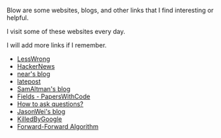 Blow are some websites, blogs, and other links that I find interesting or helpful.

I visit some of these websites every day.

I will add more links if I remember.

- [LessWrong](https://www.lesswrong.com/)
- [HackerNews](https://hackernews.com/)
- [near's blog](https://near.blog/)
- [latepost](https://www.latepost.com/)
- [SamAltman's blog](https://blog.samaltman.com/)
- [Fields - PapersWithCode](https://paperswithcode.com/sota)
- [How to ask questions?](http://www.catb.org/~esr/faqs/smart-questions.html)
- [JasonWei's blog](https://www.jasonwei.net/blog)
- [KilledByGoogle](https://killedbygoogle.com/)
- [Forward-Forward Algorithm](https://arxiv.org/pdf/2212.13345.pdf)
